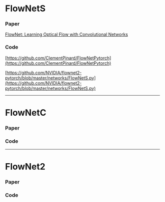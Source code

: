 # FlowNetS

### Paper

[FlowNet: Learning Optical Flow with Convolutional Networks](https://arxiv.org/abs/1504.06852)

### Code

[https://github.com/ClementPinard/FlowNetPytorch](https://github.com/ClementPinard/FlowNetPytorch)


[https://github.com/NVIDIA/flownet2-pytorch/blob/master/networks/FlowNetS.py](https://github.com/NVIDIA/flownet2-pytorch/blob/master/networks/FlowNetS.py)

___

# FlowNetC

### Paper

### Code

___

# FlowNet2

### Paper

### Code
